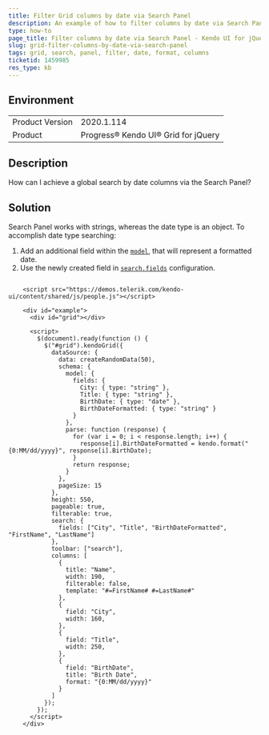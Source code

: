 ```yaml
---
title: Filter Grid columns by date via Search Panel
description: An example of how to filter columns by date via Search Panel in Kendo UI Grid for jQuery
type: how-to
page_title: Filter columns by date via Search Panel - Kendo UI for jQuery Data Grid
slug: grid-filter-columns-by-date-via-search-panel
tags: grid, search, panel, filter, date, format, columns
ticketid: 1459985
res_type: kb
---
```


## Environment

<table>
	<tbody>
		<tr>
			<td>Product Version</td>
			<td>2020.1.114</td>
		</tr>
		<tr>
			<td>Product</td>
			<td>Progress® Kendo UI® Grid for jQuery</td>
		</tr>
	</tbody>
</table>


## Description

How can I achieve a global search by date columns via the Search Panel?

## Solution

Search Panel works with strings, whereas the date type is an object. 
To accomplish date type searching: 

1. Add an additional field within the [`model`](/api/javascript/data/datasource/configuration/schema#schemamodel), that will represent a formatted date.
2. Use the newly created field in [`search.fields`](/api/javascript/ui/grid/configuration/search.fields) configuration.

```dojo

	<script src="https://demos.telerik.com/kendo-ui/content/shared/js/people.js"></script>

    <div id="example">
      <div id="grid"></div>

      <script>
        $(document).ready(function () {
          $("#grid").kendoGrid({
            dataSource: {
              data: createRandomData(50),
              schema: {
                model: {
                  fields: {
                    City: { type: "string" },
                    Title: { type: "string" },
                    BirthDate: { type: "date" },
                    BirthDateFormatted: { type: "string" }
                  }
                },
                parse: function (response) {
                  for (var i = 0; i < response.length; i++) {
                    response[i].BirthDateFormatted = kendo.format("{0:MM/dd/yyyy}", response[i].BirthDate);
                  }
                  return response;
                }
              },
              pageSize: 15
            },
            height: 550,
            pageable: true,
            filterable: true,
            search: {
              fields: ["City", "Title", "BirthDateFormatted", "FirstName", "LastName"] 
            },
            toolbar: ["search"],
            columns: [
              {
                title: "Name",
                width: 190,
                filterable: false,
                template: "#=FirstName# #=LastName#"
              },
              {
                field: "City",
                width: 160,
              },
              {
                field: "Title",
                width: 250,
              },
              {
                field: "BirthDate",
                title: "Birth Date",
                format: "{0:MM/dd/yyyy}"
              }
            ]
          });
        });
      </script>
    </div>
```
